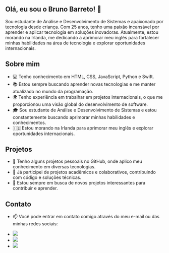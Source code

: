## Olá, eu sou o Bruno Barreto! 👋

Sou estudante de Análise e Desenvolvimento de Sistemas e apaixonado por tecnologia desde criança. Com 25 anos, tenho uma paixão incansável por aprender e aplicar tecnologia em soluções inovadoras. Atualmente, estou morando na Irlanda, me dedicando a aprimorar meu inglês para fortalecer minhas habilidades na área de tecnologia e explorar oportunidades internacionais.


## Sobre mim

- 💻 Tenho conhecimento em HTML, CSS, JavaScript, Python e Swift.
- 📚 Estou sempre buscando aprender novas tecnologias e me manter atualizado no mundo da programação.
- 🌍 Tenho experiência em trabalhar em projetos internacionais, o que me proporcionou uma visão global do desenvolvimento de software.
- 🎓 Sou estudante de Análise e Desenvolvimento de Sistemas e estou constantemente buscando aprimorar minhas habilidades e conhecimentos.
- 🇮🇪 Estou morando na Irlanda para aprimorar meu inglês e explorar oportunidades internacionais.

## Projetos

- 🚀 Tenho alguns projetos pessoais no GitHub, onde aplico meu conhecimento em diversas tecnologias.
- 💼 Já participei de projetos acadêmicos e colaborativos, contribuindo com código e soluções técnicas.
- 🔭 Estou sempre em busca de novos projetos interessantes para contribuir e aprender.

## Contato

- 📫 Você pode entrar em contato comigo através do meu e-mail ou das minhas redes sociais:
<ul>
<li><a href = "mailto:brunocode0@gmail.com"><img src="https://img.shields.io/badge/-Gmail-%23333?style=for-the-badge&logo=gmail&logoColor=white" target="_blank"></a></li>
<li><a href="https://www.linkedin.com/in/brunombarreto/" target="_blank"><img src="https://img.shields.io/badge/-LinkedIn-%230077B5?style=for-the-badge&logo=linkedin&logoColor=white" target="_blank"></a></li>
<li><a href="https://www.instagram.com/codingbybruno/" target="_blank"><img src="https://camo.githubusercontent.com/acaa286597b43c96dc02b69b90de15a65c52063e31835b763a061cc815f64bac/68747470733a2f2f696d672e736869656c64732e696f2f62616467652f2d496e7374616772616d2d2532334534343035463f7374796c653d666f722d7468652d6261646765266c6f676f3d696e7374616772616d266c6f676f436f6c6f723d7768697465" target="_blank"></a></li>
</ul>

    
    
